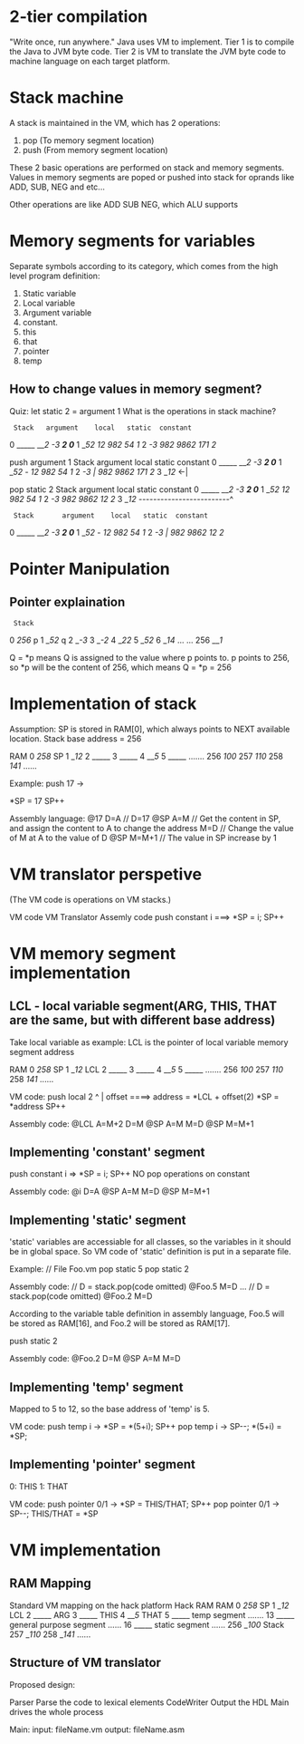 # 2-tier compilation

"Write once, run anywhere." Java uses VM to implement.
Tier 1 is to compile the Java to JVM byte code.
Tier 2 is VM to translate the JVM byte code to machine language on each target platform.

# Stack machine
A stack is maintained in the VM, which has 2 operations:
1. pop (To memory segment location)
2. push (From memory segment location)

These 2 basic operations are performed on stack and memory segments. Values in memory segments are poped or pushed into stack for oprands like ADD, SUB, NEG and etc...

Other operations are like ADD SUB NEG, which ALU supports

# Memory segments for variables
Separate symbols according to its category, which comes from the high level program definition:
1. Static variable
2. Local variable
3. Argument variable
4. constant.
5. this
6. that
7. pointer
8. temp

## How to change values in memory segment?
Quiz:
let static 2 = argument 1
What is the operations in stack machine?

     Stack   argument    local   static  constant
0    _____   ___2_       __-3_    ___2_   _0____
1    __52_   __12_       __982_   __54_   _1____
2    __-3_   __982_      _9862_   __171_  _2____

push argument 1
     Stack       argument    local   static  constant
0    _____       ___2_       __-3_    ___2_   _0____
1    __52_    -  __12_       __982_   __54_   _1____
2    __-3_    |  __982_      _9862_   __171_  _2____
3    __12_  <-|

pop static 2
     Stack   argument    local   static  constant
0    _____   ___2_       __-3_    ___2_   _0____
1    __52_   __12_       __982_   __54_   _1____
2    __-3_   __982_      _9862_   __12_  _2____
3    __12_  -------------------------^

     Stack       argument    local   static  constant
0    _____       ___2_       __-3_    ___2_   _0____
1    __52_    -  __12_       __982_   __54_   _1____
2    __-3_    |  __982_      _9862_   __12_  _2____

# Pointer Manipulation

## Pointer explaination
     Stack
0       _256_   p
1       __52_   q
2       __-3_
3       __-2_
4       __22_
5       __52_
6       __14_
...
...
256     ___1_

Q = *p means Q is assigned to the value where p points to.
p points to 256, so *p will be the content of 256, which means Q = *p = 256

# Implementation of stack
Assumption:
SP is stored in RAM[0], which always points to NEXT available location.
Stack base address = 256

 RAM
0   _258_ SP
1   __12_
2   _____
3   _____
4   ___5_
5   _____
.......
256 _100_
257 _110_
258 _141_
......

Example:
push 17
->

*SP = 17
SP++

Assembly language:
@17
D=A     // D=17
@SP
A=M     // Get the content in SP, and assign the content to A to change the address
M=D     // Change the value of M at A to the value of D
@SP
M=M+1   // The value in SP increase by 1

# VM translator perspetive
(The VM code is operations on VM stacks.)

VM code             VM Translator   Assemly code
push constant i        ===>        *SP = i; SP++

# VM memory segment implementation
## LCL - local variable segment(ARG, THIS, THAT are the same, but with different base address)
Take local variable as example:
LCL is the pointer of local variable memory segment address

 RAM
0   _258_ SP
1   __12_ LCL
2   _____
3   _____
4   ___5_
5   _____
.......
256 _100_
257 _110_
258 _141_
......

VM code:
push local 2
           ^
           |
        offset
====>
address = *LCL + offset(2)
*SP = *address
SP++

Assembly code:
@LCL
A=M+2
D=M
@SP
A=M
M=D
@SP
M=M+1

## Implementing 'constant' segment
push constant i => *SP = i; SP++
NO pop operations on constant

Assembly code:
@i
D=A
@SP
A=M
M=D
@SP
M=M+1

## Implementing 'static' segment
'static' variables are accessiable for all classes, so the variables in it should be in global space. So VM code of 'static' definition is put in a separate file.

Example:
// File Foo.vm
pop static 5
pop static 2

Assembly code:
// D = stack.pop(code omitted)
@Foo.5
M=D
...
// D = stack.pop(code omitted)
@Foo.2
M=D

According to the variable table definition in assembly language, Foo.5 will be stored as RAM[16], and Foo.2 will be stored as RAM[17].

push static 2

Assembly code:
@Foo.2
D=M
@SP
A=M
M=D

## Implementing 'temp' segment
Mapped to 5 to 12, so the base address of 'temp' is 5.

VM code:
push temp i -> *SP = *(5+i); SP++
pop temp i -> SP--; *(5+i) = *SP;

## Implementing 'pointer' segment
0: THIS
1: THAT

VM code:
push pointer 0/1 -> *SP = THIS/THAT; SP++
pop pointer 0/1 -> SP--; THIS/THAT = *SP

# VM implementation
## RAM Mapping
Standard VM mapping on the hack platform
Hack RAM
 RAM
0   _258_   SP
1   __12_   LCL
2   _____   ARG
3   _____   THIS
4   ___5_   THAT
5   _____   temp segment
.......
13   _____  general purpose segment
......
16   _____  static segment
......
256  __100_ Stack
257  __110_
258  __141_
......

## Structure of VM translator
Proposed design:

Parser          Parse the code to lexical elements
CodeWriter      Output the HDL
Main            drives the whole process

Main:
input: fileName.vm
output: fileName.asm